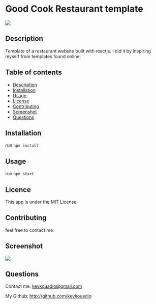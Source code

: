 # Good Cook Restaurant template
![](https://img.shields.io/badge/license-MIT-blue)
## Description
Template of a restaurant website built with reactjs. I did it by inspiring myself from templates found online.
## Table of contents
* [Description](#Description)
* [Installation](#Installation)
* [Usage](#Usage)
* [License](#License)
* [Contributing](#Contributing)
* [Screenshot](#Screenshot)
* [Questions](#Questions)
## Installation
run `npm install` 
## Usage
run `npm start`
## Licence
This app is under the MIT License.
## Contributing
feel free to contact me.
## Screenshot
![](public/screenshot.gif)
## Questions
Contact me: kevkouadio@gmail.com

My Github: http://github.com/kevkouadio
